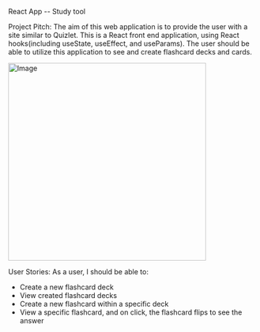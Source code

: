 
React App -- Study tool

Project Pitch: The aim of this web application is to provide the user with a site similar to Quizlet. This is a React front end application, using React hooks(including useState, useEffect, and useParams). The user should be able to utilize this application to see and create flashcard decks and cards.

<img src="https://github.com/AuroraHusong/newFlashcard/assets/90487267/ed06e9b9-9ba5-4e2f-be7f-d310064336c2" alt="Image" width="400">

User Stories: As a user, I should be able to:

- Create a new flashcard deck
- View created flashcard decks
- Create a new flashcard within a specific deck
- View a specific flashcard, and on click, the flashcard flips to see the answer
